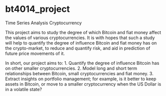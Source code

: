 # bt4014_project
 Time Series Analysis Cryptocurrency
 
This project aims to study the degree of which Bitcoin and fiat money affect the values of various cryptocurrencies. It is with hopes that such a study will help to quantify the degree of influence Bitcoin and fiat money has on the crypto-market, to reduce and quantify risk, and aid in prediction of future price movements of it.

In short, our project aims to:
     1. Quantify the degree of influence Bitcoin has on other smaller cryptocurrencies.
     2. Model long and short term relationships between Bitcoin, small cryptocurrencies and fiat money.
     3. Extract insights on portfolio management; for example, is it better to keep assets in Bitcoin, or move to a smaller cryptocurrency when the US Dollar is in a volatile           state?
